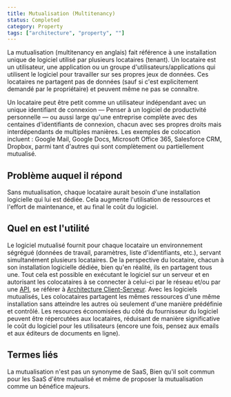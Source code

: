 ```yaml
---
title: Mutualisation (Multitenancy)
status: Completed
category: Property
tags: ["architecture", "property", ""]
---
```


La mutualisation (multitenancy en anglais) fait référence à une installation unique de logiciel utilisé par plusieurs locataires (tenant).
Un locataire est un utilisateur, une application ou un groupe d'utilisateurs/applications qui utilisent le logiciel pour travailler sur ses propres jeux de données.
Ces locataires ne partagent pas de données (sauf si c'est explicitement demandé par le propriétaire) et peuvent même ne pas se connaître.

Un locataire peut être petit comme un utilisateur indépendant avec un unique identifiant de connexion 
— Penser à un logiciel de productivité personnelle — ou aussi large qu'une entreprise complète avec 
des centaines d'identifiants de connexion, chacun avec ses propres droits mais interdépendants de multiples
manières. Les exemples de colocation incluent : Google Mail, Google Docs, Microsoft Office 365, Salesforce CRM,
Dropbox, parmi tant d'autres qui sont complètement ou partiellement mutualisé.

## Problème auquel il répond

Sans mutualisation, chaque locataire aurait besoin d'une installation logicielle qui lui est dédiée.
Cela augmente l'utilisation de ressources et l'effort de maintenance, et au final le coût du logiciel.

## Quel en est l'utilité

Le logiciel mutualisé fournit pour chaque locataire un environnement ségrégué (données de travail, paramètres, liste d'identifiants, etc.),
servant simultanément plusieurs locataires. De la perspective du locataire, chacun à son installation logicielle dédiée,
bien qu'en réalité, ils en partagent tous une. Tout cela est possible en exécutant le logiciel sur un serveur et en autorisant
les colocataires à se connecter à celui-ci par le réseau et/ou par une [API](/fr/application-programming-interface.md), se référer à
[Architecture Client-Serveur](/fr/client-server-architecture.md).
Avec les logiciels mutualisés, Les colocataires partagent les mêmes ressources d'une même installation sans atteindre les autres où seulement
d'une manière prédéfinie et contrôlé. Les resources économisées du côté du fournisseur du logiciel peuvent être répercutées aux locataires, réduisant
de manière significative le coût du logiciel pour les utilisateurs (encore une fois, pensez aux emails et aux éditeurs de documents en ligne).

## Termes liés

La mutualisation n'est pas un synonyme de SaaS,
Bien qu'il soit commun pour les SaaS d'être mutualisé et même de proposer la mutualisation comme un bénéfice majeurs.
